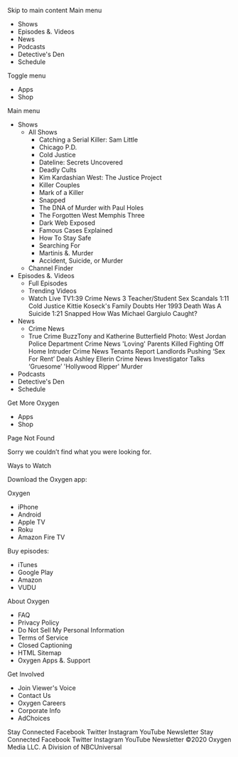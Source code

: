 Skip to main content Main menu

*   Shows
*   Episodes &. Videos
*   News
*   Podcasts
*   Detective's Den
*   Schedule

Toggle menu

*   Apps
*   Shop

Main menu

*   Shows
    *   All Shows
        *   Catching a Serial Killer: Sam Little
        *   Chicago P.D.
        *   Cold Justice
        *   Dateline: Secrets Uncovered
        *   Deadly Cults
        *   Kim Kardashian West: The Justice Project
        *   Killer Couples
        *   Mark of a Killer
        *   Snapped
        *   The DNA of Murder with Paul Holes
        *   The Forgotten West Memphis Three
        *   Dark Web Exposed
        *   Famous Cases Explained
        *   How To Stay Safe
        *   Searching For
        *   Martinis &. Murder
        *   Accident, Suicide, or Murder
    *   Channel Finder
*   Episodes &. Videos
    *   Full Episodes
    *   Trending Videos
    *   Watch Live TV1:39 Crime News 3 Teacher/Student Sex Scandals 1:11 Cold Justice Kittie Koseck's Family Doubts Her 1993 Death Was A Suicide 1:21 Snapped How Was Michael Gargiulo Caught?
*   News
    *   Crime News
    *   True Crime BuzzTony and Katherine Butterfield Photo: West Jordan Police Department Crime News 'Loving' Parents Killed Fighting Off Home Intruder Crime News Tenants Report Landlords Pushing ‘Sex For Rent’ Deals Ashley Ellerin Crime News Investigator Talks ‘Gruesome’ 'Hollywood Ripper' Murder
*   Podcasts
*   Detective's Den
*   Schedule

Get More Oxygen

*   Apps
*   Shop

Page Not Found

Sorry we couldn’t find what you were looking for.

Ways to Watch

Download the Oxygen app:

Oxygen

*   iPhone
*   Android
*   Apple TV
*   Roku
*   Amazon Fire TV

Buy episodes:

*   iTunes
*   Google Play
*   Amazon
*   VUDU

About Oxygen

*   FAQ
*   Privacy Policy
*   Do Not Sell My Personal Information
*   Terms of Service
*   Closed Captioning
*   HTML Sitemap
*   Oxygen Apps &. Support

Get Involved

*   Join Viewer's Voice
*   Contact Us
*   Oxygen Careers
*   Corporate Info
*   AdChoices

Stay Connected Facebook Twitter Instagram YouTube Newsletter Stay Connected Facebook Twitter Instagram YouTube Newsletter ©2020 Oxygen Media LLC. A Division of NBCUniversal